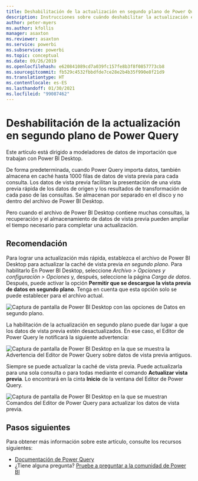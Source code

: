 ```yaml
---
title: Deshabilitación de la actualización en segundo plano de Power Query
description: Instrucciones sobre cuándo deshabilitar la actualización en segundo plano de Power Query.
author: peter-myers
ms.author: kfollis
manager: asaxton
ms.reviewer: asaxton
ms.service: powerbi
ms.subservice: powerbi
ms.topic: conceptual
ms.date: 09/26/2019
ms.openlocfilehash: e620841089cd7a039fc157fe8b3f8f0857773cb8
ms.sourcegitcommit: fb529c4532fbbdfde7ce28e2b4b35f990e8f21d9
ms.translationtype: HT
ms.contentlocale: es-ES
ms.lasthandoff: 01/30/2021
ms.locfileid: "99087462"
---
```

# <a name="disable-power-query-background-refresh"></a>Deshabilitación de la actualización en segundo plano de Power Query

Este artículo está dirigido a modeladores de datos de importación que trabajan con Power BI Desktop.

De forma predeterminada, cuando Power Query importa datos, también almacena en caché hasta 1000 filas de datos de vista previa para cada consulta. Los datos de vista previa facilitan la presentación de una vista previa rápida de los datos de origen y los resultados de transformación de cada paso de las consultas. Se almacenan por separado en el disco y no dentro del archivo de Power BI Desktop.

Pero cuando el archivo de Power BI Desktop contiene muchas consultas, la recuperación y el almacenamiento de datos de vista previa pueden ampliar el tiempo necesario para completar una actualización.

## <a name="recommendation"></a>Recomendación

Para lograr una actualización más rápida, establezca el archivo de Power BI Desktop para actualizar la caché de vista previa _en segundo plano_. Para habilitarlo En Power BI Desktop, seleccione _Archivo > Opciones y configuración > Opciones_ y, después, seleccione la página _Carga de datos_. Después, puede activar la opción **Permitir que se descargue la vista previa de datos en segundo plano**. Tenga en cuenta que esta opción solo se puede establecer para el archivo actual.

![Captura de pantalla de Power BI Desktop con las opciones de Datos en segundo plano.](media/power-query-background-refresh/power-query-options-background-data.png)

La habilitación de la actualización en segundo plano puede dar lugar a que los datos de vista previa estén desactualizados. En ese caso, el Editor de Power Query le notificará la siguiente advertencia:

![Captura de pantalla de Power BI Desktop en la que se muestra la Advertencia del Editor de Power Query sobre datos de vista previa antiguos.](media/power-query-background-refresh/power-query-preview-data-old.png)

Siempre se puede actualizar la caché de vista previa. Puede actualizarla para una sola consulta o para todas mediante el comando **Actualizar vista previa**. Lo encontrará en la cinta **Inicio** de la ventana del Editor de Power Query.

![Captura de pantalla de Power BI Desktop en la que se muestran Comandos del Editor de Power Query para actualizar los datos de vista previa.](media/power-query-background-refresh/power-query-refresh-preview-data.png)

## <a name="next-steps"></a>Pasos siguientes

Para obtener más información sobre este artículo, consulte los recursos siguientes:

- [Documentación de Power Query](/power-query/)
- ¿Tiene alguna pregunta? [Pruebe a preguntar a la comunidad de Power BI](https://community.powerbi.com/)
